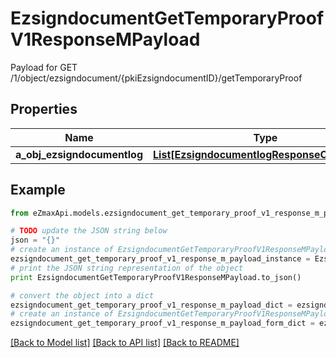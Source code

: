 # EzsigndocumentGetTemporaryProofV1ResponseMPayload

Payload for GET /1/object/ezsigndocument/{pkiEzsigndocumentID}/getTemporaryProof

## Properties
Name | Type | Description | Notes
------------ | ------------- | ------------- | -------------
**a_obj_ezsigndocumentlog** | [**List[EzsigndocumentlogResponseCompound]**](EzsigndocumentlogResponseCompound.md) |  | 

## Example

```python
from eZmaxApi.models.ezsigndocument_get_temporary_proof_v1_response_m_payload import EzsigndocumentGetTemporaryProofV1ResponseMPayload

# TODO update the JSON string below
json = "{}"
# create an instance of EzsigndocumentGetTemporaryProofV1ResponseMPayload from a JSON string
ezsigndocument_get_temporary_proof_v1_response_m_payload_instance = EzsigndocumentGetTemporaryProofV1ResponseMPayload.from_json(json)
# print the JSON string representation of the object
print EzsigndocumentGetTemporaryProofV1ResponseMPayload.to_json()

# convert the object into a dict
ezsigndocument_get_temporary_proof_v1_response_m_payload_dict = ezsigndocument_get_temporary_proof_v1_response_m_payload_instance.to_dict()
# create an instance of EzsigndocumentGetTemporaryProofV1ResponseMPayload from a dict
ezsigndocument_get_temporary_proof_v1_response_m_payload_form_dict = ezsigndocument_get_temporary_proof_v1_response_m_payload.from_dict(ezsigndocument_get_temporary_proof_v1_response_m_payload_dict)
```
[[Back to Model list]](../README.md#documentation-for-models) [[Back to API list]](../README.md#documentation-for-api-endpoints) [[Back to README]](../README.md)


